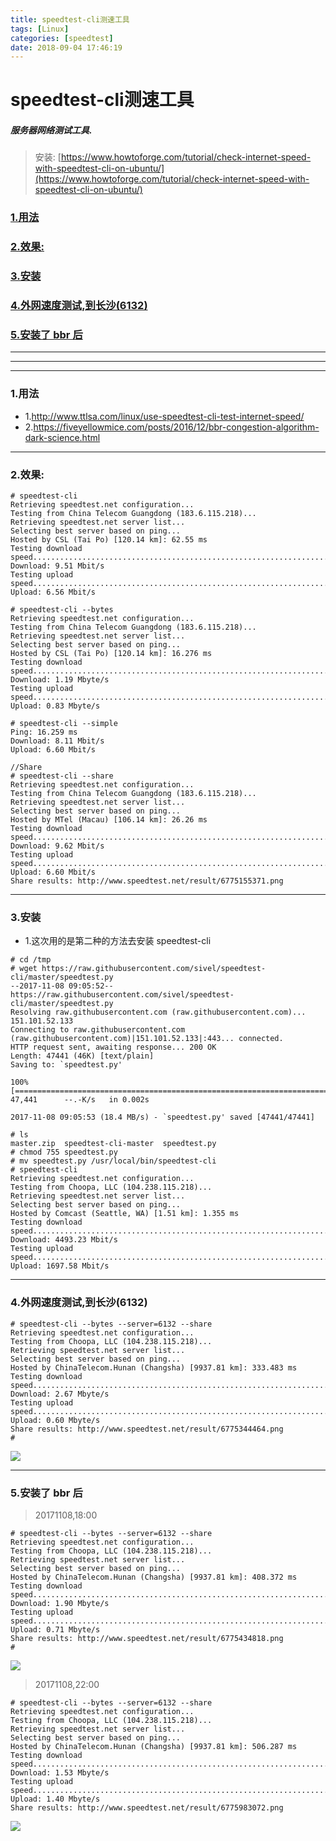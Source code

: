 ```yaml
---
title: speedtest-cli测速工具
tags: [Linux]
categories: [speedtest]
date: 2018-09-04 17:46:19
---
```



# speedtest-cli测速工具

##### 服务器网络测试工具.

>安装: [https://www.howtoforge.com/tutorial/check-internet-speed-with-speedtest-cli-on-ubuntu/](https://www.howtoforge.com/tutorial/check-internet-speed-with-speedtest-cli-on-ubuntu/)

<!-- more -->

### [1.用法](#usage)
### [2.效果:](#result)
### [3.安装](#install)
### [4.外网速度测试,到长沙(6132)](#out_net)
### [5.安装了 bbr 后](#after_install_bbr)

***
***
***




### 1.用法<a name="usage"/>
* 1.http://www.ttlsa.com/linux/use-speedtest-cli-test-internet-speed/
* 2.https://fiveyellowmice.com/posts/2016/12/bbr-congestion-algorithm-dark-science.html

***

### 2.效果:<a name="result"/>

```
# speedtest-cli
Retrieving speedtest.net configuration...
Testing from China Telecom Guangdong (183.6.115.218)...
Retrieving speedtest.net server list...
Selecting best server based on ping...
Hosted by CSL (Tai Po) [120.14 km]: 62.55 ms
Testing download speed................................................................................
Download: 9.51 Mbit/s
Testing upload speed................................................................................................
Upload: 6.56 Mbit/s

# speedtest-cli --bytes
Retrieving speedtest.net configuration...
Testing from China Telecom Guangdong (183.6.115.218)...
Retrieving speedtest.net server list...
Selecting best server based on ping...
Hosted by CSL (Tai Po) [120.14 km]: 16.276 ms
Testing download speed................................................................................
Download: 1.19 Mbyte/s
Testing upload speed................................................................................................
Upload: 0.83 Mbyte/s

# speedtest-cli --simple
Ping: 16.259 ms
Download: 8.11 Mbit/s
Upload: 6.60 Mbit/s

//Share
# speedtest-cli --share
Retrieving speedtest.net configuration...
Testing from China Telecom Guangdong (183.6.115.218)...
Retrieving speedtest.net server list...
Selecting best server based on ping...
Hosted by MTel (Macau) [106.14 km]: 26.26 ms
Testing download speed................................................................................
Download: 9.62 Mbit/s
Testing upload speed................................................................................................
Upload: 6.60 Mbit/s
Share results: http://www.speedtest.net/result/6775155371.png

```




***
### 3.安装<a name="install"/>
* 1.这次用的是第二种的方法去安装 speedtest-cli

```
# cd /tmp
# wget https://raw.githubusercontent.com/sivel/speedtest-cli/master/speedtest.py
--2017-11-08 09:05:52--  https://raw.githubusercontent.com/sivel/speedtest-cli/master/speedtest.py
Resolving raw.githubusercontent.com (raw.githubusercontent.com)... 151.101.52.133
Connecting to raw.githubusercontent.com (raw.githubusercontent.com)|151.101.52.133|:443... connected.
HTTP request sent, awaiting response... 200 OK
Length: 47441 (46K) [text/plain]
Saving to: `speedtest.py'

100%[=========================================================================>] 47,441      --.-K/s   in 0.002s  

2017-11-08 09:05:53 (18.4 MB/s) - `speedtest.py' saved [47441/47441]

# ls
master.zip  speedtest-cli-master  speedtest.py
# chmod 755 speedtest.py
# mv speedtest.py /usr/local/bin/speedtest-cli
# speedtest-cli
Retrieving speedtest.net configuration...
Testing from Choopa, LLC (104.238.115.218)...
Retrieving speedtest.net server list...
Selecting best server based on ping...
Hosted by Comcast (Seattle, WA) [1.51 km]: 1.355 ms
Testing download speed................................................................................
Download: 4493.23 Mbit/s
Testing upload speed................................................................................................
Upload: 1697.58 Mbit/s

```

***

### 4.外网速度测试,到长沙(6132)<a name="out_net"/>

```
# speedtest-cli --bytes --server=6132 --share
Retrieving speedtest.net configuration...
Testing from Choopa, LLC (104.238.115.218)...
Retrieving speedtest.net server list...
Selecting best server based on ping...
Hosted by ChinaTelecom.Hunan (Changsha) [9937.81 km]: 333.483 ms
Testing download speed................................................................................
Download: 2.67 Mbyte/s
Testing upload speed................................................................................................
Upload: 0.60 Mbyte/s
Share results: http://www.speedtest.net/result/6775344464.png
# 
```
![](/assets/imgs/net/6775344464.png)

***
### 5.安装了 bbr 后<a name="after_install_bbr"/>
>20171108,18:00


```
# speedtest-cli --bytes --server=6132 --share
Retrieving speedtest.net configuration...
Testing from Choopa, LLC (104.238.115.218)...
Retrieving speedtest.net server list...
Selecting best server based on ping...
Hosted by ChinaTelecom.Hunan (Changsha) [9937.81 km]: 408.372 ms
Testing download speed................................................................................
Download: 1.90 Mbyte/s
Testing upload speed................................................................................................
Upload: 0.71 Mbyte/s
Share results: http://www.speedtest.net/result/6775434818.png
# 
```
![](/assets/imgs/net/6775434818.png)

>20171108,22:00

```
# speedtest-cli --bytes --server=6132 --share
Retrieving speedtest.net configuration...
Testing from Choopa, LLC (104.238.115.218)...
Retrieving speedtest.net server list...
Selecting best server based on ping...
Hosted by ChinaTelecom.Hunan (Changsha) [9937.81 km]: 506.287 ms
Testing download speed................................................................................
Download: 1.53 Mbyte/s
Testing upload speed................................................................................................
Upload: 1.40 Mbyte/s
Share results: http://www.speedtest.net/result/6775983072.png
```
![](/assets/imgs/net/6775983072.png)







